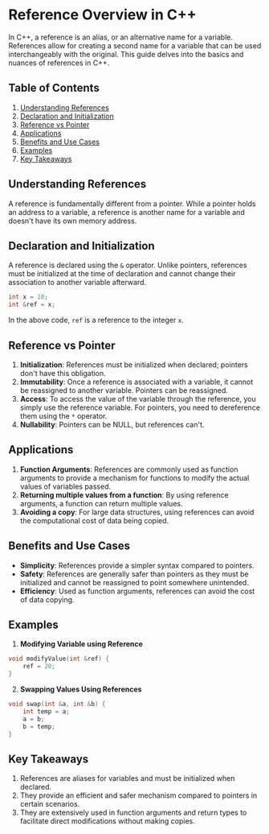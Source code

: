 

# Reference Overview in C++

In C++, a reference is an alias, or an alternative name for a variable. References allow for creating a second name for a variable that can be used interchangeably with the original. This guide delves into the basics and nuances of references in C++.

## Table of Contents

1. [Understanding References](#understanding-references)
2. [Declaration and Initialization](#declaration-and-initialization)
3. [Reference vs Pointer](#reference-vs-pointer)
4. [Applications](#applications)
5. [Benefits and Use Cases](#benefits-and-use-cases)
6. [Examples](#examples)
7. [Key Takeaways](#key-takeaways)

## Understanding References

A reference is fundamentally different from a pointer. While a pointer holds an address to a variable, a reference is another name for a variable and doesn't have its own memory address.

## Declaration and Initialization

A reference is declared using the `&` operator. Unlike pointers, references must be initialized at the time of declaration and cannot change their association to another variable afterward.

```cpp
int x = 10;
int &ref = x;
```

In the above code, `ref` is a reference to the integer `x`.

## Reference vs Pointer

1. **Initialization**: References must be initialized when declared; pointers don't have this obligation.
2. **Immutability**: Once a reference is associated with a variable, it cannot be reassigned to another variable. Pointers can be reassigned.
3. **Access**: To access the value of the variable through the reference, you simply use the reference variable. For pointers, you need to dereference them using the `*` operator.
4. **Nullability**: Pointers can be NULL, but references can't.

## Applications

1. **Function Arguments**: References are commonly used as function arguments to provide a mechanism for functions to modify the actual values of variables passed.
2. **Returning multiple values from a function**: By using reference arguments, a function can return multiple values.
3. **Avoiding a copy**: For large data structures, using references can avoid the computational cost of data being copied.

## Benefits and Use Cases

- **Simplicity**: References provide a simpler syntax compared to pointers.
- **Safety**: References are generally safer than pointers as they must be initialized and cannot be reassigned to point somewhere unintended.
- **Efficiency**: Used as function arguments, references can avoid the cost of data copying.

## Examples

1. **Modifying Variable using Reference**

```cpp
void modifyValue(int &ref) {
    ref = 20;
}
```

2. **Swapping Values Using References**

```cpp
void swap(int &a, int &b) {
    int temp = a;
    a = b;
    b = temp;
}
```

## Key Takeaways

1. References are aliases for variables and must be initialized when declared.
2. They provide an efficient and safer mechanism compared to pointers in certain scenarios.
3. They are extensively used in function arguments and return types to facilitate direct modifications without making copies.

